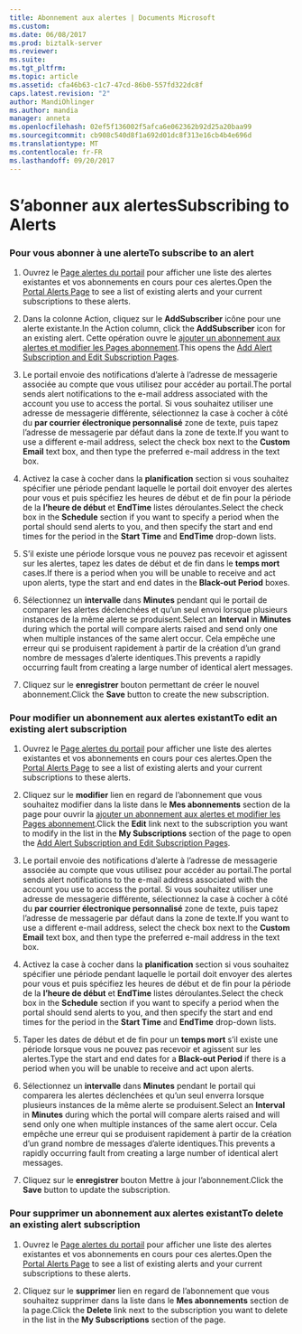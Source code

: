 ```yaml
---
title: Abonnement aux alertes | Documents Microsoft
ms.custom: 
ms.date: 06/08/2017
ms.prod: biztalk-server
ms.reviewer: 
ms.suite: 
ms.tgt_pltfrm: 
ms.topic: article
ms.assetid: cfa46b63-c1c7-47cd-86b0-557fd322dc8f
caps.latest.revision: "2"
author: MandiOhlinger
ms.author: mandia
manager: anneta
ms.openlocfilehash: 02ef5f136002f5afca6e062362b92d25a20baa99
ms.sourcegitcommit: cb908c540d8f1a692d01dc8f313e16cb4b4e696d
ms.translationtype: MT
ms.contentlocale: fr-FR
ms.lasthandoff: 09/20/2017
---
```

# <a name="subscribing-to-alerts"></a><span data-ttu-id="ab6ff-102">S’abonner aux alertes</span><span class="sxs-lookup"><span data-stu-id="ab6ff-102">Subscribing to Alerts</span></span>
### <a name="to-subscribe-to-an-alert"></a><span data-ttu-id="ab6ff-103">Pour vous abonner à une alerte</span><span class="sxs-lookup"><span data-stu-id="ab6ff-103">To subscribe to an alert</span></span>  
  
1.  <span data-ttu-id="ab6ff-104">Ouvrez le [Page alertes du portail](../esb-toolkit/portal-alerts-page.md) pour afficher une liste des alertes existantes et vos abonnements en cours pour ces alertes.</span><span class="sxs-lookup"><span data-stu-id="ab6ff-104">Open the [Portal Alerts Page](../esb-toolkit/portal-alerts-page.md) to see a list of existing alerts and your current subscriptions to these alerts.</span></span>  
  
2.  <span data-ttu-id="ab6ff-105">Dans la colonne Action, cliquez sur le **AddSubscriber** icône pour une alerte existante.</span><span class="sxs-lookup"><span data-stu-id="ab6ff-105">In the Action column, click the **AddSubscriber** icon for an existing alert.</span></span> <span data-ttu-id="ab6ff-106">Cette opération ouvre le [ajouter un abonnement aux alertes et modifier les Pages abonnement](../esb-toolkit/add-alert-subscription-and-edit-subscription-pages.md).</span><span class="sxs-lookup"><span data-stu-id="ab6ff-106">This opens the [Add Alert Subscription and Edit Subscription Pages](../esb-toolkit/add-alert-subscription-and-edit-subscription-pages.md).</span></span>  
  
3.  <span data-ttu-id="ab6ff-107">Le portail envoie des notifications d’alerte à l’adresse de messagerie associée au compte que vous utilisez pour accéder au portail.</span><span class="sxs-lookup"><span data-stu-id="ab6ff-107">The portal sends alert notifications to the e-mail address associated with the account you use to access the portal.</span></span> <span data-ttu-id="ab6ff-108">Si vous souhaitez utiliser une adresse de messagerie différente, sélectionnez la case à cocher à côté du **par courrier électronique personnalisé** zone de texte, puis tapez l’adresse de messagerie par défaut dans la zone de texte.</span><span class="sxs-lookup"><span data-stu-id="ab6ff-108">If you want to use a different e-mail address, select the check box next to the **Custom Email** text box, and then type the preferred e-mail address in the text box.</span></span>  
  
4.  <span data-ttu-id="ab6ff-109">Activez la case à cocher dans la **planification** section si vous souhaitez spécifier une période pendant laquelle le portail doit envoyer des alertes pour vous et puis spécifiez les heures de début et de fin pour la période de la **l’heure de début** et **EndTime** listes déroulantes.</span><span class="sxs-lookup"><span data-stu-id="ab6ff-109">Select the check box in the **Schedule** section if you want to specify a period when the portal should send alerts to you, and then specify the start and end times for the period in the **Start Time** and **EndTime** drop-down lists.</span></span>  
  
5.  <span data-ttu-id="ab6ff-110">S’il existe une période lorsque vous ne pouvez pas recevoir et agissent sur les alertes, tapez les dates de début et de fin dans le **temps mort** cases.</span><span class="sxs-lookup"><span data-stu-id="ab6ff-110">If there is a period when you will be unable to receive and act upon alerts, type the start and end dates in the **Black-out Period** boxes.</span></span>  
  
6.  <span data-ttu-id="ab6ff-111">Sélectionnez un **intervalle** dans **Minutes** pendant qui le portail de comparer les alertes déclenchées et qu’un seul envoi lorsque plusieurs instances de la même alerte se produisent.</span><span class="sxs-lookup"><span data-stu-id="ab6ff-111">Select an **Interval** in **Minutes** during which the portal will compare alerts raised and send only one when multiple instances of the same alert occur.</span></span> <span data-ttu-id="ab6ff-112">Cela empêche une erreur qui se produisent rapidement à partir de la création d’un grand nombre de messages d’alerte identiques.</span><span class="sxs-lookup"><span data-stu-id="ab6ff-112">This prevents a rapidly occurring fault from creating a large number of identical alert messages.</span></span>  
  
7.  <span data-ttu-id="ab6ff-113">Cliquez sur le **enregistrer** bouton permettant de créer le nouvel abonnement.</span><span class="sxs-lookup"><span data-stu-id="ab6ff-113">Click the **Save** button to create the new subscription.</span></span>  
  
### <a name="to-edit-an-existing-alert-subscription"></a><span data-ttu-id="ab6ff-114">Pour modifier un abonnement aux alertes existant</span><span class="sxs-lookup"><span data-stu-id="ab6ff-114">To edit an existing alert subscription</span></span>  
  
1.  <span data-ttu-id="ab6ff-115">Ouvrez le [Page alertes du portail](../esb-toolkit/portal-alerts-page.md) pour afficher une liste des alertes existantes et vos abonnements en cours pour ces alertes.</span><span class="sxs-lookup"><span data-stu-id="ab6ff-115">Open the [Portal Alerts Page](../esb-toolkit/portal-alerts-page.md) to see a list of existing alerts and your current subscriptions to these alerts.</span></span>  
  
2.  <span data-ttu-id="ab6ff-116">Cliquez sur le **modifier** lien en regard de l’abonnement que vous souhaitez modifier dans la liste dans le **Mes abonnements** section de la page pour ouvrir la [ajouter un abonnement aux alertes et modifier les Pages abonnement](../esb-toolkit/add-alert-subscription-and-edit-subscription-pages.md).</span><span class="sxs-lookup"><span data-stu-id="ab6ff-116">Click the **Edit** link next to the subscription you want to modify in the list in the **My Subscriptions** section of the page to open the [Add Alert Subscription and Edit Subscription Pages](../esb-toolkit/add-alert-subscription-and-edit-subscription-pages.md).</span></span>  
  
3.  <span data-ttu-id="ab6ff-117">Le portail envoie des notifications d’alerte à l’adresse de messagerie associée au compte que vous utilisez pour accéder au portail.</span><span class="sxs-lookup"><span data-stu-id="ab6ff-117">The portal sends alert notifications to the e-mail address associated with the account you use to access the portal.</span></span> <span data-ttu-id="ab6ff-118">Si vous souhaitez utiliser une adresse de messagerie différente, sélectionnez la case à cocher à côté du **par courrier électronique personnalisé** zone de texte, puis tapez l’adresse de messagerie par défaut dans la zone de texte.</span><span class="sxs-lookup"><span data-stu-id="ab6ff-118">If you want to use a different e-mail address, select the check box next to the **Custom Email** text box, and then type the preferred e-mail address in the text box.</span></span>  
  
4.  <span data-ttu-id="ab6ff-119">Activez la case à cocher dans la **planification** section si vous souhaitez spécifier une période pendant laquelle le portail doit envoyer des alertes pour vous et puis spécifiez les heures de début et de fin pour la période de la **l’heure de début** et **EndTime** listes déroulantes.</span><span class="sxs-lookup"><span data-stu-id="ab6ff-119">Select the check box in the **Schedule** section if you want to specify a period when the portal should send alerts to you, and then specify the start and end times for the period in the **Start Time** and **EndTime** drop-down lists.</span></span>  
  
5.  <span data-ttu-id="ab6ff-120">Taper les dates de début et de fin pour un **temps mort** s’il existe une période lorsque vous ne pouvez pas recevoir et agissent sur les alertes.</span><span class="sxs-lookup"><span data-stu-id="ab6ff-120">Type the start and end dates for a **Black-out Period** if there is a period when you will be unable to receive and act upon alerts.</span></span>  
  
6.  <span data-ttu-id="ab6ff-121">Sélectionnez un **intervalle** dans **Minutes** pendant le portail qui comparera les alertes déclenchées et qu’un seul enverra lorsque plusieurs instances de la même alerte se produisent.</span><span class="sxs-lookup"><span data-stu-id="ab6ff-121">Select an **Interval** in **Minutes** during which the portal will compare alerts raised and will send only one when multiple instances of the same alert occur.</span></span> <span data-ttu-id="ab6ff-122">Cela empêche une erreur qui se produisent rapidement à partir de la création d’un grand nombre de messages d’alerte identiques.</span><span class="sxs-lookup"><span data-stu-id="ab6ff-122">This prevents a rapidly occurring fault from creating a large number of identical alert messages.</span></span>  
  
7.  <span data-ttu-id="ab6ff-123">Cliquez sur le **enregistrer** bouton Mettre à jour l’abonnement.</span><span class="sxs-lookup"><span data-stu-id="ab6ff-123">Click the **Save** button to update the subscription.</span></span>  
  
### <a name="to-delete-an-existing-alert-subscription"></a><span data-ttu-id="ab6ff-124">Pour supprimer un abonnement aux alertes existant</span><span class="sxs-lookup"><span data-stu-id="ab6ff-124">To delete an existing alert subscription</span></span>  
  
1.  <span data-ttu-id="ab6ff-125">Ouvrez le [Page alertes du portail](../esb-toolkit/portal-alerts-page.md) pour afficher une liste des alertes existantes et vos abonnements en cours pour ces alertes.</span><span class="sxs-lookup"><span data-stu-id="ab6ff-125">Open the [Portal Alerts Page](../esb-toolkit/portal-alerts-page.md) to see a list of existing alerts and your current subscriptions to these alerts.</span></span>  
  
2.  <span data-ttu-id="ab6ff-126">Cliquez sur le **supprimer** lien en regard de l’abonnement que vous souhaitez supprimer dans la liste dans le **Mes abonnements** section de la page.</span><span class="sxs-lookup"><span data-stu-id="ab6ff-126">Click the **Delete** link next to the subscription you want to delete in the list in the **My Subscriptions** section of the page.</span></span>